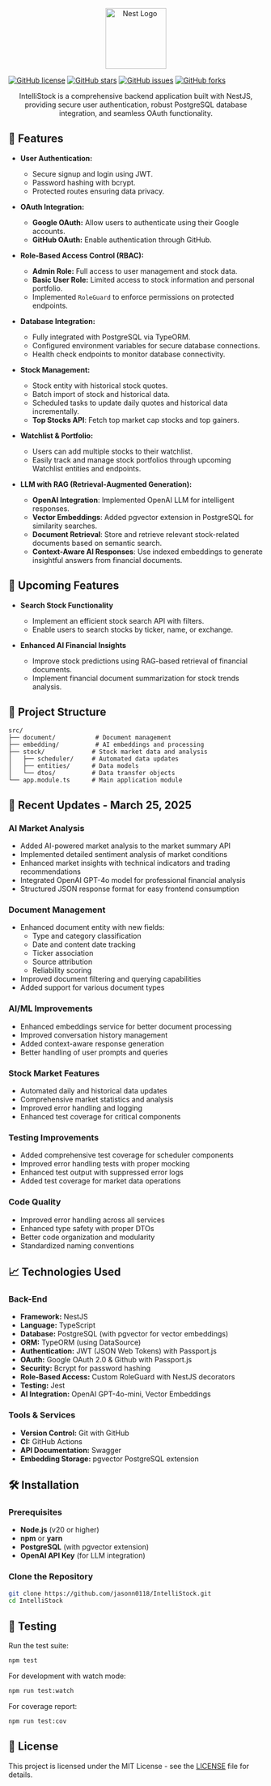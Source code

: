 <p align="center">
  <a href="https://nestjs.com/" target="_blank">
    <img src="https://nestjs.com/img/logo-small.svg" width="120" alt="Nest Logo" />
  </a>
</p>

[![GitHub license](https://img.shields.io/github/license/jasonn0118/IntelliStock.svg)](https://github.com/jasonn0118/IntelliStock/blob/main/LICENSE)
[![GitHub stars](https://img.shields.io/github/stars/jasonn0118/IntelliStock.svg?style=social&label=Star)](https://github.com/jasonn0118/IntelliStock/stargazers)
[![GitHub issues](https://img.shields.io/github/issues/jasonn0118/IntelliStock.svg)](https://github.com/jasonn0118/IntelliStock/issues)
[![GitHub forks](https://img.shields.io/github/forks/jasonn0118/IntelliStock.svg)](https://github.com/jasonn0118/IntelliStock/network)

<p align="center">
  IntelliStock is a comprehensive backend application built with NestJS, providing secure user authentication, robust PostgreSQL database integration, and seamless OAuth functionality.
</p>

## 🚀 Features

- **User Authentication:**
  - Secure signup and login using JWT.
  - Password hashing with bcrypt.
  - Protected routes ensuring data privacy.
  
- **OAuth Integration:**
  - **Google OAuth:** Allow users to authenticate using their Google accounts.
  - **GitHub OAuth:** Enable authentication through GitHub.
  
- **Role-Based Access Control (RBAC):**
  - **Admin Role:** Full access to user management and stock data.
  - **Basic User Role:** Limited access to stock information and personal portfolio.
  - Implemented `RoleGuard` to enforce permissions on protected endpoints.

- **Database Integration:**
  - Fully integrated with PostgreSQL via TypeORM.
  - Configured environment variables for secure database connections.
  - Health check endpoints to monitor database connectivity.

- **Stock Management:**
  - Stock entity with historical stock quotes.
  - Batch import of stock and historical data.
  - Scheduled tasks to update daily quotes and historical data incrementally.
  - **Top Stocks API**: Fetch top market cap stocks and top gainers.
  
- **Watchlist & Portfolio:**
  - Users can add multiple stocks to their watchlist.
  - Easily track and manage stock portfolios through upcoming Watchlist entities and endpoints.

- **LLM with RAG (Retrieval-Augmented Generation):**
  - **OpenAI Integration**: Implemented OpenAI LLM for intelligent responses.
  - **Vector Embeddings**: Added pgvector extension in PostgreSQL for similarity searches.
  - **Document Retrieval**: Store and retrieve relevant stock-related documents based on semantic search.
  - **Context-Aware AI Responses**: Use indexed embeddings to generate insightful answers from financial documents.

## 🚚 Upcoming Features

- **Search Stock Functionality**
  - Implement an efficient stock search API with filters.
  - Enable users to search stocks by ticker, name, or exchange.

- **Enhanced AI Financial Insights**
  - Improve stock predictions using RAG-based retrieval of financial documents.
  - Implement financial document summarization for stock trends analysis.

## 📁 Project Structure

```
src/
├── document/           # Document management
├── embedding/          # AI embeddings and processing
├── stock/             # Stock market data and analysis
│   ├── scheduler/     # Automated data updates
│   ├── entities/      # Data models
│   └── dtos/          # Data transfer objects
└── app.module.ts      # Main application module
```

## 🔧 Recent Updates - March 25, 2025

### AI Market Analysis
- Added AI-powered market analysis to the market summary API
- Implemented detailed sentiment analysis of market conditions
- Enhanced market insights with technical indicators and trading recommendations
- Integrated OpenAI GPT-4o model for professional financial analysis
- Structured JSON response format for easy frontend consumption

### Document Management
- Enhanced document entity with new fields:
  - Type and category classification
  - Date and content date tracking
  - Ticker association
  - Source attribution
  - Reliability scoring
- Improved document filtering and querying capabilities
- Added support for various document types

### AI/ML Improvements
- Enhanced embeddings service for better document processing
- Improved conversation history management
- Added context-aware response generation
- Better handling of user prompts and queries

### Stock Market Features
- Automated daily and historical data updates
- Comprehensive market statistics and analysis
- Improved error handling and logging
- Enhanced test coverage for critical components

### Testing Improvements
- Added comprehensive test coverage for scheduler components
- Improved error handling tests with proper mocking
- Enhanced test output with suppressed error logs
- Added test coverage for market data operations

### Code Quality
- Improved error handling across all services
- Enhanced type safety with proper DTOs
- Better code organization and modularity
- Standardized naming conventions

## 📈 Technologies Used

### Back-End
- **Framework:** NestJS
- **Language:** TypeScript
- **Database:** PostgreSQL (with pgvector for vector embeddings)
- **ORM:** TypeORM (using DataSource)
- **Authentication:** JWT (JSON Web Tokens) with Passport.js
- **OAuth:** Google OAuth 2.0 & Github with Passport.js
- **Security:** Bcrypt for password hashing
- **Role-Based Access:** Custom RoleGuard with NestJS decorators
- **Testing:** Jest
- **AI Integration:** OpenAI GPT-4o-mini, Vector Embeddings

### Tools & Services
- **Version Control:** Git with GitHub
- **CI:** GitHub Actions
- **API Documentation:** Swagger
- **Embedding Storage:** pgvector PostgreSQL extension

## 🛠️ Installation

### Prerequisites
- **Node.js** (v20 or higher)
- **npm** or **yarn**
- **PostgreSQL** (with pgvector extension)
- **OpenAI API Key** (for LLM integration)

### Clone the Repository

```bash
git clone https://github.com/jasonn0118/IntelliStock.git
cd IntelliStock
```

## 🧪 Testing

Run the test suite:
```bash
npm test
```

For development with watch mode:
```bash
npm run test:watch
```

For coverage report:
```bash
npm run test:cov
```

## 📄 License

This project is licensed under the MIT License - see the [LICENSE](LICENSE) file for details.

